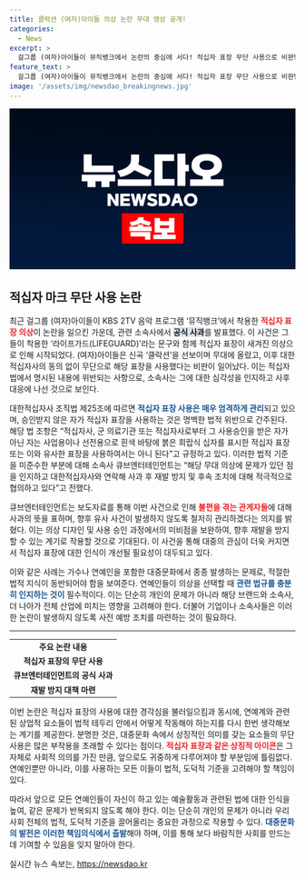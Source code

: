 ```yaml
---
title: 클락션 (여자)아이들 의상 논란 무대 영상 공개!
categories:
  - News
excerpt: >
  걸그룹 (여자)아이들이 뮤직뱅크에서 논란의 중심에 서다! 적십자 표장 무단 사용으로 비판받고 공식 사과한 소속사의 반응은? 클릭해 자세히 알아보세요!
feature_text: >
  걸그룹 (여자)아이들이 뮤직뱅크에서 논란의 중심에 서다! 적십자 표장 무단 사용으로 비판받고 공식 사과한 소속사의 반응은? 클릭해 자세히 알아보세요!
image: '/assets/img/newsdao_breakingnews.jpg'
---
```


<p><img src="/assets/img/newsdao_breakingnews.jpg" alt="koreaapp 속보" /></p>

<h2 data-ke-size="size26">적십자 마크 무단 사용 논란</h2>

<p data-ke-size="size16">최근 걸그룹 (여자)아이들이 KBS 2TV 음악 프로그램 ‘뮤직뱅크’에서 착용한 <b><span style="color: #ee2323;">적십자 표장 의상</span></b>이 논란을 일으킨 가운데, 관련 소속사에서 <b><span style="background-color: #21538527;">공식 사과</span></b>를 발표했다.  이 사건은 그들이 착용한 ‘라이프가드(LIFEGUARD)’라는 문구와 함께 적십자 표장이 새겨진 의상으로 인해 시작되었다. (여자)아이들은 신곡 ‘클락션’을 선보이며 무대에 올랐고, 이후 대한적십자사의 동의 없이 무단으로 해당 표장을 사용했다는 비판이 일어났다. 이는 적십자법에서 명시된 내용에 위반되는 사항으로, 소속사는 그에 대한 심각성을 인지하고 사후 대응에 나선 것으로 보인다.</p>

<p data-ke-size="size16">대한적십자사 조직법 제25조에 따르면 <b><span style="color: #1a5490;">적십자 표장 사용은 매우 엄격하게 관리</span></b>되고 있으며, 승인받지 않은 자가 적십자 표장을 사용하는 것은 명백한 법적 위반으로 간주된다. 해당 법 조항은 “적십자사, 군 의료기관 또는 적십자사로부터 그 사용승인을 받은 자가 아닌 자는 사업용이나 선전용으로 흰색 바탕에 붉은 희랍식 십자를 표시한 적십자 표장 또는 이와 유사한 표장을 사용하여서는 아니 된다”고 규정하고 있다. 이러한 법적 기준을 미준수한 부분에 대해 소속사 큐브엔터테인먼트는 “해당 무대 의상에 문제가 있던 점을 인지하고 대한적십자사와 연락해 사과 후 재발 방지 및 후속 조치에 대해 적극적으로 협의하고 있다”고 전했다.</p>

<p data-ke-size="size16">큐브엔터테인먼트는 보도자료를 통해 이번 사건으로 인해 <b><span style="color: #ee2323;">불편을 겪는 관계자들</span></b>에 대해 사과의 뜻을 표하며, 향후 유사 사건이 발생하지 않도록 철저히 관리하겠다는 의지를 밝혔다. 이는 의상 디자인 및 사용 승인 과정에서의 미비점을 보완하여, 향후 재발을 방지할 수 있는 계기로 작용할 것으로 기대된다. 이 사건을 통해 대중의 관심이 더욱 커지면서 적십자 표장에 대한 인식이 개선될 필요성이 대두되고 있다.</p>

<p data-ke-size="size16">이와 같은 사례는 가수나 연예인을 포함한 대중문화에서 종종 발생하는 문제로, 적절한 법적 지식이 동반되어야 함을 보여준다. 연예인들이 의상을 선택할 때 <b><span style="color: #1a5490;">관련 법규를 충분히 인지하는 것이</span></b> 필수적이다. 이는 단순히 개인의 문제가 아니라 해당 브랜드와 소속사, 더 나아가 전체 산업에 미치는 영향을 고려해야 한다. 더불어 기업이나 소속사들은 이러한 논란이 발생하지 않도록 사전 예방 조치를 마련하는 것이 필요하다.</p>

<hr>

<table style="width: 100%; border-collapse: collapse;">
    <tbody>
        <tr>
            <td style="text-align: center; height: 17px;"><b>주요 논란 내용</b></td>
        </tr>
        <tr>
            <td style="text-align: center; height: 17px;"><b>적십자 표장의 무단 사용</b></td>
        </tr>
        <tr>
            <td style="text-align: center; height: 17px;"><b>큐브엔터테인먼트의 공식 사과</b></td>
        </tr>
        <tr>
            <td style="text-align: center; height: 17px;"><b>재발 방지 대책 마련</b></td>
        </tr>
    </tbody>
</table>

<p data-ke-size="size16"></p> 

<p data-ke-size="size16">이번 논란은 적십자 표장의 사용에 대한 경각심을 불러일으킴과 동시에, 연예계와 관련된 상업적 요소들이 법적 테두리 안에서 어떻게 작동해야 하는지를 다시 한번 생각해보는 계기를 제공한다. 분명한 것은, 대중문화 속에서 상징적인 의미를 갖는 요소들의 무단 사용은 많은 부작용을 초래할 수 있다는 점이다. <b><span style="color: #ee2323;">적십자 표장과 같은 상징적 아이콘</span></b>은 그 자체로 사회적 의의를 가진 만큼, 앞으로도 귀중하게 다루어져야 할 부분임에 틀림없다. 연예인뿐만 아니라, 이를 사용하는 모든 이들이 법적, 도덕적 기준을 고려해야 할 책임이 있다.</p>

<p data-ke-size="size16">따라서 앞으로 모든 연예인들이 자신이 하고 있는 예술활동과 관련된 법에 대한 인식을 높여, 같은 문제가 반복되지 않도록 해야 한다. 이는 단순히 개인의 문제가 아니라 우리 사회 전체의 법적, 도덕적 기준을 끌어올리는 중요한 과정으로 작용할 수 있다. <b><span style="color: #1a5490;">대중문화의 발전은 이러한 책임의식에서 출발</span></b>해야 하며, 이를 통해 보다 바람직한 사회를 만드는 데 기여할 수 있음을 잊지 말아야 한다.</p>
실시간 뉴스 속보는, <a href="https://newsdao.kr" rel="dofollow">https://newsdao.kr</a>


